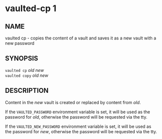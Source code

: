 vaulted-cp 1
=============

NAME
----

vaulted cp - copies the content of a vault and saves it as a new vault with a new password

SYNOPSIS
--------

`vaulted cp` *old* *new*  
`vaulted copy` *old* *new*

DESCRIPTION
-----------

Content in the *new* vault is created or replaced by content from *old*.

If the `VAULTED_PASSWORD` environment variable is set, it will be used as the
password for *old*, otherwise the password will be requested via the tty.

If the `VAULTED_NEW_PASSWORD` environment variable is set, it will be used as
the password for *new*, otherwise the password will be requested via the tty.
